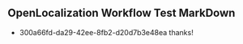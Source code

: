 ## OpenLocalization Workflow Test MarkDown
* 300a66fd-da29-42ee-8fb2-d20d7b3e48ea thanks!

<!--HONumber=Sep16_HO1-->


